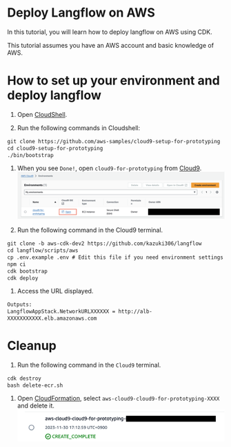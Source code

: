 # Deploy Langflow on AWS

In this tutorial, you will learn how to deploy langflow on AWS using CDK.

This tutorial assumes you have an AWS account and basic knowledge of AWS.

# How to set up your environment and deploy langflow
1. Open [CloudShell](https://us-east-1.console.aws.amazon.com/cloudshell/home?region=us-east-1).

1. Run the following commands in Cloudshell:
```shell
git clone https://github.com/aws-samples/cloud9-setup-for-prototyping
cd cloud9-setup-for-prototyping
./bin/bootstrap
```

1. When you see `Done!`, open `cloud9-for-prototyping` from [Cloud9](https://us-east-1.console.aws.amazon.com/cloud9control/home?region=us-east-1#/).
![make-cloud9](./img/langflow-cloud9-en.png)


1. Run the following command in the Cloud9 terminal.
```shell
git clone -b aws-cdk-dev2 https://github.com/kazuki306/langflow
cd langflow/scripts/aws
cp .env.example .env # Edit this file if you need environment settings
npm ci
cdk bootstrap
cdk deploy
```
1. Access the URL displayed.
```shell
Outputs:
LangflowAppStack.NetworkURLXXXXXX = http://alb-XXXXXXXXXXX.elb.amazonaws.com
```

# Cleanup
1. Run the following command in the `Cloud9` terminal.
```shell
cdk destroy
bash delete-ecr.sh
```

1. Open [CloudFormation](https://us-east-1.console.aws.amazon.com/cloudformation/home?region=us-east-1#/getting-started), select `aws-cloud9-cloud9-for-prototyping-XXXX` and delete it.
![delete-cfn](./img/langflow-cfn.png)